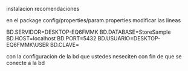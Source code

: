 instalacion recomendaciones

en el package config/properties/param.properties modificar las lineas

BD.SERVIDOR=DESKTOP-EQ6FMMK
BD.DATABASE=StoreSample
BD.HOST=localhost
BD.PORT=5432
BD.USUARIO=DESKTOP-EQ6FMMK\USER
BD.CLAVE=

con la configuracion de la bd que ustedes neseciten con fin de que se conecte a la bd
